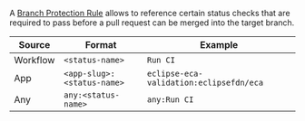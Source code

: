 A [Branch Protection Rule](branch-protection-rule.md) allows to reference certain status checks
that are required to pass before a pull request can be merged into the target branch.

| Source   | Format                     | Example                                 |
|----------|----------------------------|-----------------------------------------|
| Workflow | `<status-name>`            | `Run CI`                                |
| App      | `<app-slug>:<status-name>` | `eclipse-eca-validation:eclipsefdn/eca` |
| Any      | `any:<status-name>`        | `any:Run CI`                            |
